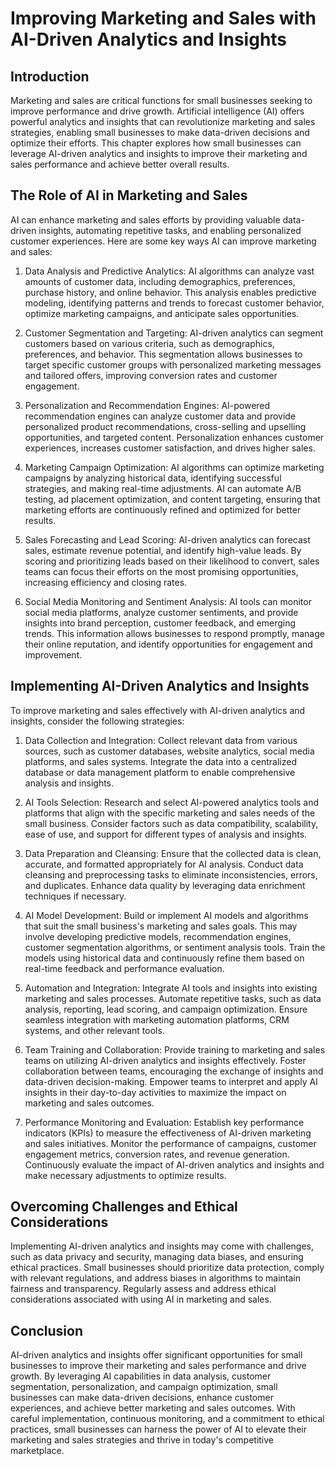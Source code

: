 # Improving Marketing and Sales with AI-Driven Analytics and Insights

## Introduction

Marketing and sales are critical functions for small businesses seeking to improve performance and drive growth. Artificial intelligence (AI) offers powerful analytics and insights that can revolutionize marketing and sales strategies, enabling small businesses to make data-driven decisions and optimize their efforts. This chapter explores how small businesses can leverage AI-driven analytics and insights to improve their marketing and sales performance and achieve better overall results.

## The Role of AI in Marketing and Sales

AI can enhance marketing and sales efforts by providing valuable data-driven insights, automating repetitive tasks, and enabling personalized customer experiences. Here are some key ways AI can improve marketing and sales:

1. Data Analysis and Predictive Analytics: AI algorithms can analyze vast amounts of customer data, including demographics, preferences, purchase history, and online behavior. This analysis enables predictive modeling, identifying patterns and trends to forecast customer behavior, optimize marketing campaigns, and anticipate sales opportunities.
    
2. Customer Segmentation and Targeting: AI-driven analytics can segment customers based on various criteria, such as demographics, preferences, and behavior. This segmentation allows businesses to target specific customer groups with personalized marketing messages and tailored offers, improving conversion rates and customer engagement.
    
3. Personalization and Recommendation Engines: AI-powered recommendation engines can analyze customer data and provide personalized product recommendations, cross-selling and upselling opportunities, and targeted content. Personalization enhances customer experiences, increases customer satisfaction, and drives higher sales.
    
4. Marketing Campaign Optimization: AI algorithms can optimize marketing campaigns by analyzing historical data, identifying successful strategies, and making real-time adjustments. AI can automate A/B testing, ad placement optimization, and content targeting, ensuring that marketing efforts are continuously refined and optimized for better results.
    
5. Sales Forecasting and Lead Scoring: AI-driven analytics can forecast sales, estimate revenue potential, and identify high-value leads. By scoring and prioritizing leads based on their likelihood to convert, sales teams can focus their efforts on the most promising opportunities, increasing efficiency and closing rates.
    
6. Social Media Monitoring and Sentiment Analysis: AI tools can monitor social media platforms, analyze customer sentiments, and provide insights into brand perception, customer feedback, and emerging trends. This information allows businesses to respond promptly, manage their online reputation, and identify opportunities for engagement and improvement.
    

## Implementing AI-Driven Analytics and Insights

To improve marketing and sales effectively with AI-driven analytics and insights, consider the following strategies:

1. Data Collection and Integration: Collect relevant data from various sources, such as customer databases, website analytics, social media platforms, and sales systems. Integrate the data into a centralized database or data management platform to enable comprehensive analysis and insights.
    
2. AI Tools Selection: Research and select AI-powered analytics tools and platforms that align with the specific marketing and sales needs of the small business. Consider factors such as data compatibility, scalability, ease of use, and support for different types of analysis and insights.
    
3. Data Preparation and Cleansing: Ensure that the collected data is clean, accurate, and formatted appropriately for AI analysis. Conduct data cleansing and preprocessing tasks to eliminate inconsistencies, errors, and duplicates. Enhance data quality by leveraging data enrichment techniques if necessary.
    
4. AI Model Development: Build or implement AI models and algorithms that suit the small business's marketing and sales goals. This may involve developing predictive models, recommendation engines, customer segmentation algorithms, or sentiment analysis tools. Train the models using historical data and continuously refine them based on real-time feedback and performance evaluation.
    
5. Automation and Integration: Integrate AI tools and insights into existing marketing and sales processes. Automate repetitive tasks, such as data analysis, reporting, lead scoring, and campaign optimization. Ensure seamless integration with marketing automation platforms, CRM systems, and other relevant tools.
    
6. Team Training and Collaboration: Provide training to marketing and sales teams on utilizing AI-driven analytics and insights effectively. Foster collaboration between teams, encouraging the exchange of insights and data-driven decision-making. Empower teams to interpret and apply AI insights in their day-to-day activities to maximize the impact on marketing and sales outcomes.
    
7. Performance Monitoring and Evaluation: Establish key performance indicators (KPIs) to measure the effectiveness of AI-driven marketing and sales initiatives. Monitor the performance of campaigns, customer engagement metrics, conversion rates, and revenue generation. Continuously evaluate the impact of AI-driven analytics and insights and make necessary adjustments to optimize results.
    

## Overcoming Challenges and Ethical Considerations

Implementing AI-driven analytics and insights may come with challenges, such as data privacy and security, managing data biases, and ensuring ethical practices. Small businesses should prioritize data protection, comply with relevant regulations, and address biases in algorithms to maintain fairness and transparency. Regularly assess and address ethical considerations associated with using AI in marketing and sales.

## Conclusion

AI-driven analytics and insights offer significant opportunities for small businesses to improve their marketing and sales performance and drive growth. By leveraging AI capabilities in data analysis, customer segmentation, personalization, and campaign optimization, small businesses can make data-driven decisions, enhance customer experiences, and achieve better marketing and sales outcomes. With careful implementation, continuous monitoring, and a commitment to ethical practices, small businesses can harness the power of AI to elevate their marketing and sales strategies and thrive in today's competitive marketplace.
